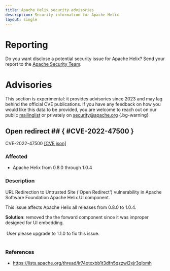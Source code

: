 ```yaml
---
title: Apache Helix security advisories
description: Security information for Apache Helix
layout: single
---
```


# Reporting

Do you want disclose a potential security issue for Apache Helix? Send your report to the  [Apache Security Team](mailto:security@apache.org).

# Advisories

This section is experimental: it provides advisories since 2023 and may lag behind the official CVE publications. If you have any feedback on how you would like this data to be provided, you are welcome to reach out on our public [mailinglist](/mailinglist) or privately on [security@apache.org](mailto:security@apache.org)
{.bg-warning}

## Open redirect ## { #CVE-2022-47500 }

CVE-2022-47500 [\[CVE json\]](./CVE-2022-47500.cve.json)

### Affected

* Apache Helix from 0.8.0 through 1.0.4


### Description

URL Redirection to Untrusted Site ('Open Redirect') vulnerability in Apache Software Foundation Apache Helix UI component.<p>This issue affects Apache Helix all releases from 0.8.0 to 1.0.4.</p><p></p><b>Solution</b>: removed the the forward component since it was improper designed for UI embedding.<br><br><span style="background-color: rgb(255, 255, 255);">&nbsp;User please upgrade to 1.1.0 to fix this issue.<br></span><br>

### References
* https://lists.apache.org/thread/lr74xtxxbb1t3dfn5qzzwl2xjr3qlbmh
